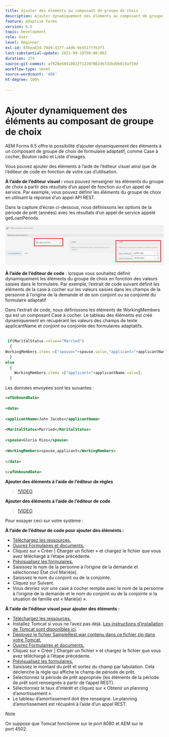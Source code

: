 ```yaml
---
title: Ajouter des éléments au composant de groupe de choix
description: Ajouter dynamiquement des éléments au composant de groupe de choix
feature: Adaptive Forms
version: 6.5
topic: Development
role: User
level: Beginner
exl-id: 8fbea634-7949-417f-a4d6-9e551fff63f3
last-substantial-update: 2021-09-10T00:00:00Z
duration: 374
source-git-commit: af928e60410022f12207082467d3bd9b818af59d
workflow-type: tm+mt
source-wordcount: '456'
ht-degree: 100%

---
```


# Ajouter dynamiquement des éléments au composant de groupe de choix

AEM Forms 6.5 offre la possibilité d’ajouter dynamiquement des éléments à un composant de groupe de choix de formulaire adaptatif, comme Case à cocher, Bouton radio et Liste d’images.


Vous pouvez ajouter des éléments à l’aide de l’éditeur visuel ainsi que de l’éditeur de code en fonction de votre cas d’utilisation.

**À l’aide de l’éditeur visuel :** vous pouvez renseigner les éléments du groupe de choix à partir des résultats d’un appel de fonction ou d’un appel de service. Par exemple, vous pouvez définir les éléments du groupe de choix en utilisant la réponse d’un appel API REST.

Dans la capture d’écran ci-dessous, nous définissons les options de la période de prêt (années) avec les résultats d’un appel de service appelé getLoanPeriods.

![Éditeur de règles](assets/ruleeditor.png)

**À l’aide de l’éditeur de code** : lorsque vous souhaitez définir dynamiquement les éléments du groupe de choix en fonction des valeurs saisies dans le formulaire. Par exemple, l’extrait de code suivant définit les éléments de la case à cocher sur les valeurs saisies dans les champs de la personne à l’origine de la demande et de son conjoint ou sa conjointe du formulaire adaptatif.

Dans l’extrait de code, nous définissons les éléments de WorkingMembers qui est un composant Case à cocher. Le tableau des éléments est créé dynamiquement en récupérant les valeurs des champs de texte applicantName et conjoint ou conjointe des formulaires adaptatifs.

```javascript
 
 if(MaritalStatus.value=="Married")
  {
WorkingMembers.items =["spouse="+spouse.value,"applicant="+applicantName.value];
  }
else
  {
    WorkingMembers.items =["applicant="+applicantName.value];
  }
```

Les données envoyées sont les suivantes :

```xml
<afUnboundData>

<data>

<applicantName>John Jacobs</applicantName>

<MaritalStatus>Married</MaritalStatus>

<spouse>Gloria Rios</spouse>

<WorkingMembers>spouse,applicant</WorkingMembers>

</data>

</afUnboundData>
```

**Ajouter des éléments à l’aide de l’éditeur de règles**

>[!VIDEO](https://video.tv.adobe.com/v/26847?quality=12&learn=on)

**Ajouter des éléments à l’aide de l’éditeur de code**

>[!VIDEO](https://video.tv.adobe.com/v/26848?quality=12&learn=on)

Pour essayer ceci sur votre système :

**À l’aide de l’éditeur de code pour ajouter des éléments :**

* [Téléchargez les ressources.](assets/usingthecodeeditor.zip)
* [Ouvrez Formulaires et documents.](http://localhost:4502/aem/forms.html/content/dam/formsanddocuments)
* Cliquez sur « Créer | Charger un fichier » et chargez le fichier que vous avez téléchargé à l’étape précédente.
* [Prévisualisez les formulaires.](http://localhost:4502/content/dam/formsanddocuments/simpleform/jcr:content?wcmmode=disabled)
* Saisissez le nom de la personne à l’origine de la demande et sélectionnez État civil Marié(e).
* Saisissez le nom du conjoint ou de la conjointe.
* Cliquez sur Suivant.
* Vous devriez voir une case à cocher remplie avec le nom de la personne à l’origine de la demande et le nom du conjoint ou de la conjointe si la situation de famille est « Marié(e) ».

**À l’aide de l’éditeur visuel pour ajouter des éléments :**

* [Téléchargez les ressources.](assets/usingthevisualeditor.zip)
* Installez Tomcat si vous ne l’avez pas déjà. [Les instructions d’installation de Tomcat sont disponibles ici](https://experienceleague.adobe.com/docs/experience-manager-learn/forms/ic-print-channel-tutorial/introduction.html?lang=fr).
* [Déployez le fichier SampleRest.war contenu dans ce fichier zip dans votre Tomcat.](assets/sample-rest.zip)
* [Ouvrez Formulaires et documents.](http://localhost:4502/aem/forms.html/content/dam/formsanddocuments)
* Cliquez sur « Créer | Charger un fichier » et chargez le fichier que vous avez téléchargé à l’étape précédente.
* [Prévisualisez les formulaires.](http://localhost:4502/content/dam/formsanddocuments/amortizationschedule/jcr:content?wcmmode=disabled)
* Saisissez le montant du prêt et sortez du champ par tabulation. Cela déclenche la règle qui affiche le champ de période de prêt.
* Sélectionnez la période de prêt appropriée (les éléments de la période de prêt sont renseignés à partir de l’appel REST).
* Sélectionnez le taux d’intérêt et cliquez sur « Obtenir un planning d’amortissement ».
* Le tableau d’amortissement doit être renseigné. Le planning d’amortissement est récupéré à l’aide d’un appel REST.

>[!NOTE]
> On suppose que Tomcat fonctionne sur le port 8080 et AEM sur le port 4502.
